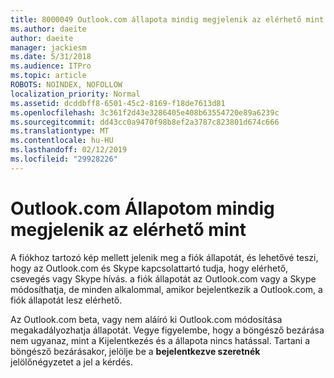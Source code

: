 ```yaml
---
title: 8000049 Outlook.com állapota mindig megjelenik az elérhető mint
ms.author: daeite
author: daeite
manager: jackiesm
ms.date: 5/31/2018
ms.audience: ITPro
ms.topic: article
ROBOTS: NOINDEX, NOFOLLOW
localization_priority: Normal
ms.assetid: dcddbff8-6501-45c2-8169-f18de7613d81
ms.openlocfilehash: 3c361f2d43e3286405e408b63554720e89a6239c
ms.sourcegitcommit: dd43cc0a9470f98b8ef2a3787c823801d674c666
ms.translationtype: MT
ms.contentlocale: hu-HU
ms.lasthandoff: 02/12/2019
ms.locfileid: "29928226"
---
```

# <a name="my-outlookcom-status-always-shows-as-available"></a>Outlook.com Állapotom mindig megjelenik az elérhető mint

A fiókhoz tartozó kép mellett jelenik meg a fiók állapotát, és lehetővé teszi, hogy az Outlook.com és Skype kapcsolattartó tudja, hogy elérhető, csevegés vagy Skype hívás. a fiók állapotát az Outlook.com vagy a Skype módosíthatja, de minden alkalommal, amikor bejelentkezik a Outlook.com, a fiók állapotát lesz elérhető.
  
Az Outlook.com beta, vagy nem aláíró ki Outlook.com módosítása megakadályozhatja állapotát. Vegye figyelembe, hogy a böngésző bezárása nem ugyanaz, mint a Kijelentkezés és a állapota nincs hatással. Tartani a böngésző bezárásakor, jelölje be a **bejelentkezve szeretnék** jelölőnégyzetet a jel a kérdés. 
  

